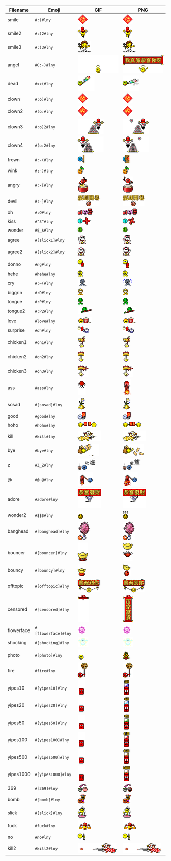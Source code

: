 | Filename | Emoji | GIF | PNG |
| --- | --- | --- | --- |
| smile | `#:)#lny` | ![smile](assets/faces/lny/smile.gif) | ![smile](assets/faces_png/lny/smile.png) |
| smile2 | `#:)2#lny` | ![smile2](assets/faces/lny/smile2.gif) | ![smile2](assets/faces_png/lny/smile2.png) |
| smile3 | `#:)3#lny` | ![smile3](assets/faces/lny/smile3.gif) | ![smile3](assets/faces_png/lny/smile3.png) |
| angel | `#O:-)#lny` | ![angel](assets/faces/lny/angel.gif) | ![angel](assets/faces_png/lny/angel.png) |
| dead | `#xx(#lny` | ![dead](assets/faces/lny/dead.gif) | ![dead](assets/faces_png/lny/dead.png) |
| clown | `#:o)#lny` | ![clown](assets/faces/lny/clown.gif) | ![clown](assets/faces_png/lny/clown.png) |
| clown2 | `#(o:#lny` | ![clown2](assets/faces/lny/clown2.gif) | ![clown2](assets/faces_png/lny/clown2.png) |
| clown3 | `#:o)2#lny` | ![clown3](assets/faces/lny/clown3.gif) | ![clown3](assets/faces_png/lny/clown3.png) |
| clown4 | `#(o:2#lny` | ![clown4](assets/faces/lny/clown4.gif) | ![clown4](assets/faces_png/lny/clown4.png) |
| frown | `#:-(#lny` | ![frown](assets/faces/lny/frown.gif) | ![frown](assets/faces_png/lny/frown.png) |
| wink | `#;-)#lny` | ![wink](assets/faces/lny/wink.gif) | ![wink](assets/faces_png/lny/wink.png) |
| angry | `#:-[#lny` | ![angry](assets/faces/lny/angry.gif) | ![angry](assets/faces_png/lny/angry.png) |
| devil | `#:-]#lny` | ![devil](assets/faces/lny/devil.gif) | ![devil](assets/faces_png/lny/devil.png) |
| oh | `#:O#lny` | ![oh](assets/faces/lny/oh.gif) | ![oh](assets/faces_png/lny/oh.png) |
| kiss | `#^3^#lny` | ![kiss](assets/faces/lny/kiss.gif) | ![kiss](assets/faces_png/lny/kiss.png) |
| wonder | `#$_$#lny` | ![wonder](assets/faces/lny/wonder.gif) | ![wonder](assets/faces_png/lny/wonder.png) |
| agree | `#[slick1]#lny` | ![agree](assets/faces/lny/agree.gif) | ![agree](assets/faces_png/lny/agree.png) |
| agree2 | `#[slick2]#lny` | ![agree2](assets/faces/lny/agree2.gif) | ![agree2](assets/faces_png/lny/agree2.png) |
| donno | `#ng#lny` | ![donno](assets/faces/lny/donno.gif) | ![donno](assets/faces_png/lny/donno.png) |
| hehe | `#hehe#lny` | ![hehe](assets/faces/lny/hehe.gif) | ![hehe](assets/faces_png/lny/hehe.png) |
| cry | `#:~(#lny` | ![cry](assets/faces/lny/cry.gif) | ![cry](assets/faces_png/lny/cry.png) |
| biggrin | `#:D#lny` | ![biggrin](assets/faces/lny/biggrin.gif) | ![biggrin](assets/faces_png/lny/biggrin.png) |
| tongue | `#:P#lny` | ![tongue](assets/faces/lny/tongue.gif) | ![tongue](assets/faces_png/lny/tongue.png) |
| tongue2 | `#:P2#lny` | ![tongue2](assets/faces/lny/tongue2.gif) | ![tongue2](assets/faces_png/lny/tongue2.png) |
| love | `#love#lny` | ![love](assets/faces/lny/love.gif) | ![love](assets/faces_png/lny/love.png) |
| surprise | `#oh#lny` | ![surprise](assets/faces/lny/surprise.gif) | ![surprise](assets/faces_png/lny/surprise.png) |
| chicken1 | `#cn1#lny` | ![chicken1](assets/faces/lny/chicken1.gif) | ![chicken1](assets/faces_png/lny/chicken1.png) |
| chicken2 | `#cn2#lny` | ![chicken2](assets/faces/lny/chicken2.gif) | ![chicken2](assets/faces_png/lny/chicken2.png) |
| chicken3 | `#cn3#lny` | ![chicken3](assets/faces/lny/chicken3.gif) | ![chicken3](assets/faces_png/lny/chicken3.png) |
| ass | `#ass#lny` | ![ass](assets/faces/lny/ass.gif) | ![ass](assets/faces_png/lny/ass.png) |
| sosad | `#[sosad]#lny` | ![sosad](assets/faces/lny/sosad.gif) | ![sosad](assets/faces_png/lny/sosad.png) |
| good | `#good#lny` | ![good](assets/faces/lny/good.gif) | ![good](assets/faces_png/lny/good.png) |
| hoho | `#hoho#lny` | ![hoho](assets/faces/lny/hoho.gif) | ![hoho](assets/faces_png/lny/hoho.png) |
| kill | `#kill#lny` | ![kill](assets/faces/lny/kill.gif) | ![kill](assets/faces_png/lny/kill.png) |
| bye | `#bye#lny` | ![bye](assets/faces/lny/bye.gif) | ![bye](assets/faces_png/lny/bye.png) |
| z | `#Z_Z#lny` | ![z](assets/faces/lny/z.gif) | ![z](assets/faces_png/lny/z.png) |
| @ | `#@_@#lny` | ![@](assets/faces/lny/@.gif) | ![@](assets/faces_png/lny/@.png) |
| adore | `#adore#lny` | ![adore](assets/faces/lny/adore.gif) | ![adore](assets/faces_png/lny/adore.png) |
| wonder2 | `#$$$#lny` | ![wonder2](assets/faces/lny/wonder2.gif) | ![wonder2](assets/faces_png/lny/wonder2.png) |
| banghead | `#[banghead]#lny` | ![banghead](assets/faces/lny/banghead.gif) | ![banghead](assets/faces_png/lny/banghead.png) |
| bouncer | `#[bouncer]#lny` | ![bouncer](assets/faces/lny/bouncer.gif) | ![bouncer](assets/faces_png/lny/bouncer.png) |
| bouncy | `#[bouncy]#lny` | ![bouncy](assets/faces/lny/bouncy.gif) | ![bouncy](assets/faces_png/lny/bouncy.png) |
| offtopic | `#[offtopic]#lny` | ![offtopic](assets/faces/lny/offtopic.gif) | ![offtopic](assets/faces_png/lny/offtopic.png) |
| censored | `#[censored]#lny` | ![censored](assets/faces/lny/censored.gif) | ![censored](assets/faces_png/lny/censored.png) |
| flowerface | `#[flowerface]#lny` | ![flowerface](assets/faces/lny/flowerface.gif) | ![flowerface](assets/faces_png/lny/flowerface.png) |
| shocking | `#[shocking]#lny` | ![shocking](assets/faces/lny/shocking.gif) | ![shocking](assets/faces_png/lny/shocking.png) |
| photo | `#[photo]#lny` | ![photo](assets/faces/lny/photo.gif) | ![photo](assets/faces_png/lny/photo.png) |
| fire | `#fire#lny` | ![fire](assets/faces/lny/fire.gif) | ![fire](assets/faces_png/lny/fire.png) |
| yipes10 | `#[yipes10]#lny` | ![yipes10](assets/faces/lny/yipes10.gif) | ![yipes10](assets/faces_png/lny/yipes10.png) |
| yipes20 | `#[yipes20]#lny` | ![yipes20](assets/faces/lny/yipes20.gif) | ![yipes20](assets/faces_png/lny/yipes20.png) |
| yipes50 | `#[yipes50]#lny` | ![yipes50](assets/faces/lny/yipes50.gif) | ![yipes50](assets/faces_png/lny/yipes50.png) |
| yipes100 | `#[yipes100]#lny` | ![yipes100](assets/faces/lny/yipes100.gif) | ![yipes100](assets/faces_png/lny/yipes100.png) |
| yipes500 | `#[yipes500]#lny` | ![yipes500](assets/faces/lny/yipes500.gif) | ![yipes500](assets/faces_png/lny/yipes500.png) |
| yipes1000 | `#[yipes1000]#lny` | ![yipes1000](assets/faces/lny/yipes1000.gif) | ![yipes1000](assets/faces_png/lny/yipes1000.png) |
| 369 | `#[369]#lny` | ![369](assets/faces/lny/369.gif) | ![369](assets/faces_png/lny/369.png) |
| bomb | `#[bomb]#lny` | ![bomb](assets/faces/lny/bomb.gif) | ![bomb](assets/faces_png/lny/bomb.png) |
| slick | `#[slick]#lny` | ![slick](assets/faces/lny/slick.gif) | ![slick](assets/faces_png/lny/slick.png) |
| fuck | `#fuck#lny` | ![fuck](assets/faces/lny/fuck.gif) | ![fuck](assets/faces_png/lny/fuck.png) |
| no | `#no#lny` | ![no](assets/faces/lny/no.gif) | ![no](assets/faces_png/lny/no.png) |
| kill2 | `#kill2#lny` | ![kill2](assets/faces/lny/kill2.gif) | ![kill2](assets/faces_png/lny/kill2.png) |
